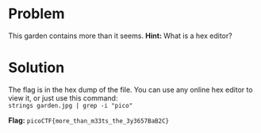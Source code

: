 # Problem
This garden contains more than it seems.
**Hint:** What is a hex editor?

# Solution
The flag is in the hex dump of the file. You can use any online hex editor to view it, or just use this command:  
`strings garden.jpg | grep -i "pico"`

**Flag:** `picoCTF{more_than_m33ts_the_3y3657BaB2C}`

